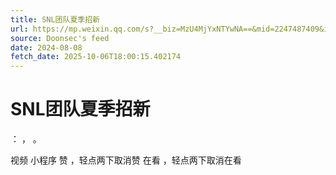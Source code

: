 ```yaml
---
title: SNL团队夏季招新
url: https://mp.weixin.qq.com/s?__biz=MzU4MjYxNTYwNA==&mid=2247487409&idx=1&sn=f80dd27ddb238252851e7df26e24b63c
source: Doonsec's feed
date: 2024-08-08
fetch_date: 2025-10-06T18:00:15.402174
---
```


# SNL团队夏季招新

：
，
。

视频
小程序
赞
，轻点两下取消赞
在看
，轻点两下取消在看